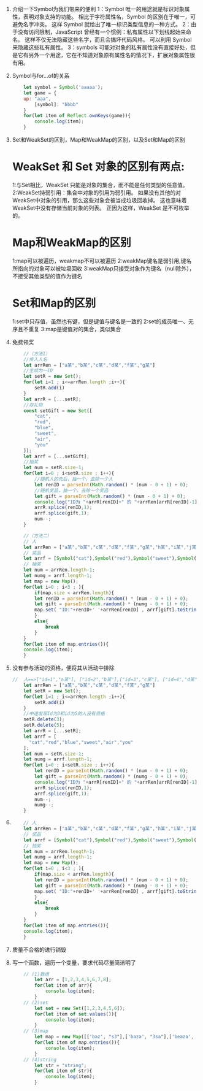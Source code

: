 1. 介绍⼀下Symbol为我们带来的便利
    1：Symbol 唯一的用途就是标识对象属性，表明对象支持的功能。 相比于字符属性名，Symbol 的区别在于唯一，可避免名字冲突。 这样 Symbol 就给出了唯一标识类型信息的一种方式。
    2：由于没有访问限制，JavaScript 曾经有一个惯例：私有属性以下划线起始来命名。 这样不仅无法隐藏这些名字，而且会搞坏代码风格。 可以利用 Symbol 来隐藏这些私有属性。
    3：symbols 可能对对象的私有属性没有直接好处，但是它有另外一个用途，它在不知道对象原有属性名的情况下，扩展对象属性很有用。

2. Symbol与for...of的关系
    ```js
        let symbol = Symbol('aaaaa');
        let game = {
        up: "aaa",
            [symbol]: "bbbb"
        }
        for(let item of Reflect.ownKeys(game)){
            console.log(item);
        }

3. Set和WeakSet的区别，Map和WeakMap的区别，以及Set和Map的区别
    # WeakSet 和 Set 对象的区别有两点:
    1:与Set相比，WeakSet 只能是对象的集合，而不能是任何类型的任意值。
    2:WeakSet持弱引用：集合中对象的引用为弱引用。 如果没有其他的对WeakSet中对象的引用，那么这些对象会被当成垃圾回收掉。 这也意味着WeakSet中没有存储当前对象的列表。 正因为这样，WeakSet 是不可枚举的。
    # Map和WeakMap的区别
    1:map可以被遍历，weakmap不可以被遍历
    2:weakMap键名是弱引用,键名所指向的对象可以被垃圾回收
    3:weakMap只接受对象作为键名（null除外），不接受其他类型的值作为键名
    # Set和Map的区别
    1:set中只存值，虽然也有键，但是键值与键名是一致的
    2:set的成员唯一、无序且不重复
    3:map是键值对的集合，类似集合

4. 免费领奖
    ```js
        //（方法1）
        //传入人名
        let arrRen = ["a某","b某","c某","d某","f某","g某"]
        //生成为一ID
        let setR = new Set();
        for(let i=1 ; i<=arrRen.length ;i++){
            setR.add(i)
        }
        let arrR = [...setR];
        //存礼物
        const setGift = new Set([
            "cat",
            "red",
            "blue",
            "sweet",
            "air",
            "you"
        ]);
        let arrf = [...setGift];
        //抽奖  
        let num = setR.size-1;
        for(let i=0 ; i<setR.size ; i++){
            //随机人的先后，抽一个，去除一个人
            let renID = parseInt(Math.random() * (num - 0 + 1) + 0);  
            //随机奖品，抽一个，去除一个奖品
            let gift = parseInt(Math.random() * (num - 0 + 1) + 0);  
            console.log("ID为 "+arrR[renID]+" 的 "+arrRen[arrR[renID]-1]+" 获得礼物："+arrf[gift]);
            arrR.splice(renID,1);
            arrf.splice(gift,1);
            num--;
        }

        //（方法二）
        // 人
        let arrRen = ["a某","b某","c某","d某","f某","g某","h某","i某","j某","j某","m某","l某"]
        // 奖品
        let arrf = [Symbol("cat"),Symbol("red"),Symbol("sweet"),Symbol("air"),Symbol("you")];
        // 抽奖
        let num = arrRen.length-1;
        let numg = arrf.length-1;
        let map = new Map();
        for(let i=0 ; i<3 ; ){
            if(map.size < arrRen.length){
            let renID = parseInt(Math.random() * (num - 0 + 1) + 0);  
            let gift = parseInt(Math.random() * (numg - 0 + 1) + 0);  
            map.set( "ID:"+renID+' '+arrRen[renID] , arrf[gift].toString())
            }
            else{
                break
            }
        }
        for(let item of map.entries()){
        console.log(item);
        }

5. 没有参与活动的资格，便将其从活动中排除
    ```js   
    //  人==>["id=1","a某"], ["id=2","b某"],["id=3","c某"], ["id=4","d某"], ["id=5","f某"],["id=6","g某"]
        let arrRen = ["a某","b某","c某","d某","f某","g某"]
        let setR = new Set();
        for(let i=1 ; i<=arrRen.length ;i++){
            setR.add(i)
        }
        //中途发现Id为3和id为5的人没有资格
        setR.delete(3);
        setR.delete(5);
        let arrR = [...setR];
        let arrf = [
          "cat","red","blue","sweet","air","you"
        ];
        let num = setR.size-1;
        let numg = arrf.length-1;
        for(let i=0 ; i<setR.size ; i++){
            let renID = parseInt(Math.random() * (num - 0 + 1) + 0);  
            let gift = parseInt(Math.random() * (numg - 0 + 1) + 0);  
            console.log("ID为 "+arrR[renID]+" 的 "+arrRen[arrR[renID]-1]+" 获得礼物："+arrf[gift]);
            arrR.splice(renID,1);
            arrf.splice(gift,1);
            num--;
            numg--;
        }

6.   
    ```js
        // 人
        let arrRen = ["a某","b某","c某","d某","f某","g某","h某","i某","j某","j某","m某","l某"]
        // 奖品
        let arrf = [Symbol("cat"),Symbol("red"),Symbol("sweet"),Symbol("air"),Symbol("you")];
        // 抽奖
        let num = arrRen.length-1;
        let numg = arrf.length-1;
        let map = new Map();
        for(let i=0 ; i<3 ; ){
            if(map.size < arrRen.length){
            let renID = parseInt(Math.random() * (num - 0 + 1) + 0);  
            let gift = parseInt(Math.random() * (numg - 0 + 1) + 0);  
            map.set( "ID:"+renID+' '+arrRen[renID] , arrf[gift].toString())
            }
            else{
                break
            }
        }
        for(let item of map.entries()){
        console.log(item);
        }

7. 质量不合格的进行销毁

8.  写⼀个函数，遍历⼀个变量，要求代码尽量简洁明了
    ```js
        // (1)数组
            let arr = [1,2,3,4,5,6,7,8];
            for(let item of arr){
                console.log(item);
            }
        // (2)set
            let set = new Set([1,2,3,4,5,6]);
            for(let item of set.values()){
                console.log(item);
            }
        // (3)map
            let map = new Map([['baz', "s3"],['baza', "3sa"],['beaza', "3as"]]);
            for(let item of map.entries()){
                console.log(item);
            }
        // (4)string
            let str = "string";
            for(let item of str){
                console.log(item);
            }